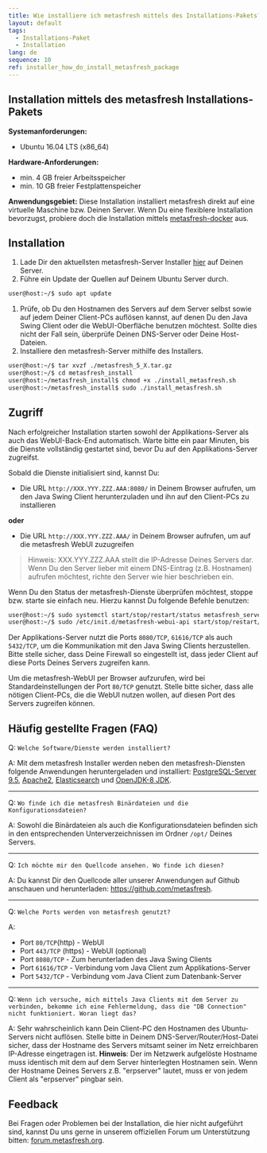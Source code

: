 ```yaml
---
title: Wie installiere ich metasfresh mittels des Installations-Pakets?
layout: default
tags:
  - Installations-Paket
  - Installation
lang: de
sequence: 10
ref: installer_how_do_install_metasfresh_package
---
```


## Installation mittels des metasfresh Installations-Pakets

**Systemanforderungen:**
* Ubuntu 16.04 LTS (x86_64)

**Hardware-Anforderungen:**
* min. 4 GB freier Arbeitsspeicher
* min. 10 GB freier Festplattenspeicher

**Anwendungsgebiet:**
Diese Installation installiert metasfresh direkt auf eine virtuelle Maschine bzw. Deinen Server.
Wenn Du eine flexiblere Installation bevorzugst, probiere doch die Installation mittels [metasfresh-docker](Wie_installiere_ich_den_metasfresh_Stack_mit_Docker) aus.


## Installation
1. Lade Dir den aktuellsten metasfresh-Server Installer [hier](http://metasfresh.com/download/) auf Deinen Server.
1. Führe ein Update der Quellen auf Deinem Ubuntu Server durch.
```bash
user@host:~/$ sudo apt update
```
1. Prüfe, ob Du den Hostnamen des Servers auf dem Server selbst sowie auf jedem Deiner Client-PCs auflösen kannst, auf denen Du den Java Swing Client oder die WebUI-Oberfläche benutzen möchtest. Sollte dies nicht der Fall sein, überprüfe Deinen DNS-Server oder Deine Host-Dateien.
1. Installiere den metasfresh-Server mithilfe des Installers.

```bash
user@host:~/$ tar xvzf ./metasfresh_5_X.tar.gz
user@host:~/$ cd metasfresh_install
user@host:~/metasfresh_install$ chmod +x ./install_metasfresh.sh
user@host:~/metasfresh_install$ sudo ./install_metasfresh.sh
```

## Zugriff

Nach erfolgreicher Installation starten sowohl der Applikations-Server als auch das WebUI-Back-End automatisch. Warte bitte ein paar Minuten, bis die Dienste vollständig gestartet sind, bevor Du auf den Applikations-Server zugreifst.

Sobald die Dienste initialisiert sind, kannst Du:
* Die URL `http://XXX.YYY.ZZZ.AAA:8080/` in Deinem Browser aufrufen, um den Java Swing Client herunterzuladen und ihn auf den Client-PCs zu installieren<br>

**oder**

* Die URL `http://XXX.YYY.ZZZ.AAA/` in Deinem Browser aufrufen, um auf die metasfresh WebUI zuzugreifen
 >Hinweis: XXX.YYY.ZZZ.AAA stellt die IP-Adresse Deines Servers dar. Wenn Du den Server lieber mit einem DNS-Eintrag (z.B. Hostnamen) aufrufen möchtest, richte den Server wie hier beschrieben ein.

Wenn Du den Status der metasfresh-Dienste überprüfen möchtest, stoppe bzw. starte sie einfach neu. Hierzu kannst Du folgende Befehle benutzen:
```bash
user@host:~/$ sudo systemctl start/stop/restart/status metasfresh_server.service
user@host:~/$ sudo /etc/init.d/metasfresh-webui-api start/stop/restart/status
```

Der Applikations-Server nutzt die Ports `8080/TCP`, `61616/TCP` als auch `5432/TCP`, um die Kommunikation mit den Java Swing Clients herzustellen. Bitte stelle sicher, dass Deine Firewall so eingestellt ist, dass jeder Client auf diese Ports Deines Servers zugreifen kann.

Um die metasfresh-WebUI per Browser aufzurufen, wird bei Standardeinstellungen der Port `80/TCP` genutzt. Stelle bitte sicher, dass alle nötigen Client-PCs, die die WebUI nutzen wollen, auf diesen Port des Servers zugreifen können.


## Häufig gestellte Fragen (FAQ)
Q: `Welche Software/Dienste werden installiert?`

A: Mit dem metasfresh Installer werden neben den metasfresh-Diensten folgende Anwendungen heruntergeladen und installiert: [PostgreSQL-Server 9.5](https://www.postgresql.org/), [Apache2](https://httpd.apache.org/), [Elasticsearch](https://www.elastic.co/) und [OpenJDK-8 JDK](http://openjdk.java.net/projects/jdk8/).

---

Q: `Wo finde ich die metasfresh Binärdateien und die Konfigurationsdateien?`

A: Sowohl die Binärdateien als auch die Konfigurationsdateien befinden sich in den entsprechenden Unterverzeichnissen im Ordner `/opt/` Deines Servers.

---

Q: `Ich möchte mir den Quellcode ansehen. Wo finde ich diesen?`

A: Du kannst Dir den Quellcode aller unserer Anwendungen auf Github anschauen und herunterladen: https://github.com/metasfresh.

---

Q: `Welche Ports werden von metasfresh genutzt?`

A:
* Port `80/TCP`(http) - WebUI
* Port `443/TCP` (https) - WebUI (optional)
* Port `8080/TCP` - Zum herunterladen des Java Swing Clients
* Port `61616/TCP` - Verbindung vom Java Client zum Applikations-Server
* Port `5432/TCP` - Verbindung vom Java Client zum Datenbank-Server

---

Q: `Wenn ich versuche, mich mittels Java Clients mit dem Server zu verbinden, bekomme ich eine Fehlermeldung, dass die "DB Connection" nicht funktioniert. Woran liegt das?`

A: Sehr wahrscheinlich kann Dein Client-PC den Hostnamen des Ubuntu-Servers nicht auflösen. Stelle bitte in Deinem DNS-Server/Router/Host-Datei sicher, dass der Hostname des Servers mitsamt seiner im Netz erreichbaren IP-Adresse eingetragen ist.
**Hinweis**: Der im Netzwerk aufgelöste Hostname muss identisch mit dem auf dem Server hinterlegten Hostnamen sein. Wenn der Hostname Deines Servers z.B. "erpserver" lautet, muss er von jedem Client als "erpserver" pingbar sein.


## Feedback

Bei Fragen oder Problemen bei der Installation, die hier nicht aufgeführt sind, kannst Du uns gerne in unserem offiziellen Forum um Unterstützung bitten: [forum.metasfresh.org](http://forum.metasfresh.org).
